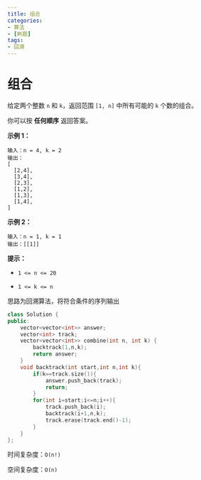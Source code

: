 ```yaml
---
title: 组合
categories:
- 算法
- [刷题]
tags:
- 回溯
---
```

# 组合

给定两个整数 `n` 和 `k`，返回范围 `[1, n]` 中所有可能的 `k` 个数的组合。

你可以按 **任何顺序** 返回答案。

 **示例 1：**

```
输入：n = 4, k = 2
输出：
[
  [2,4],
  [3,4],
  [2,3],
  [1,2],
  [1,3],
  [1,4],
]
```

**示例 2：**

```
输入：n = 1, k = 1
输出：[[1]]
```

 

**提示：**

- `1 <= n <= 20`

- `1 <= k <= n`

思路为回溯算法，将符合条件的序列输出

```cpp
class Solution {
public:
    vector<vector<int>> answer;
    vector<int> track;
    vector<vector<int>> combine(int n, int k) {
        backtrack(1,n,k);
        return answer;
    }
    void backtrack(int start,int n,int k){
        if(k==track.size()){
            answer.push_back(track);
            return;
        }
        for(int i=start;i<=n;i++){
            track.push_back(i);
            backtrack(i+1,n,k);
            track.erase(track.end()-1);
        }
    }
};
```

时间复杂度：`O(n!)`

空间复杂度：`O(n)`
